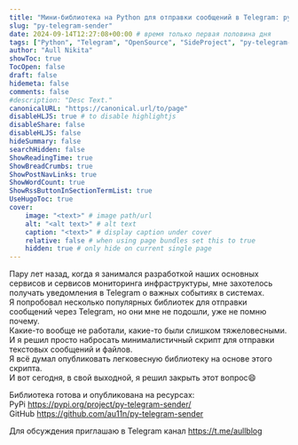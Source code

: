 ```yaml
---
title: "Мини-библиотека на Python для отправки сообщений в Telegram: py-telegram-sender."
slug: "py-telegram-sender"
date: 2024-09-14T12:27:08+00:00 # время только первая половина дня
tags: ["Python", "Telegram", "OpenSource", "SideProject", "py-telegram-sender"]
author: "Aull Nikita"
showToc: true
TocOpen: false
draft: false
hidemeta: false
comments: false
#description: "Desc Text."
canonicalURL: "https://canonical.url/to/page"
disableHLJS: true # to disable highlightjs
disableShare: false
disableHLJS: false
hideSummary: false
searchHidden: false
ShowReadingTime: true
ShowBreadCrumbs: true
ShowPostNavLinks: true
ShowWordCount: true
ShowRssButtonInSectionTermList: true
UseHugoToc: true
cover:
    image: "<text>" # image path/url
    alt: "<alt text>" # alt text
    caption: "<text>" # display caption under cover
    relative: false # when using page bundles set this to true
    hidden: true # only hide on current single page
---
```


Пару лет назад, когда я занимался разработкой наших основных сервисов и сервисов мониторинга инфраструктуры, мне захотелось получать уведомления в Telegram о важных событиях в системах.   
Я попробовал несколько популярных библиотек для отправки сообщений через Telegram, но они мне не подошли, уже не помню почему.   
Какие-то вообще не работали, какие-то были слишком тяжеловесными.   
И я решил просто набросать минималистичный скрипт для отправки текстовых сообщений и файлов.   
Я всё думал опубликовать легковесную библиотеку на основе этого скрипта.   
И вот сегодня, в свой выходной, я решил закрыть этот вопрос:smile:   

Библиотека готова и опубликована на ресурсах:   
PyPi https://pypi.org/project/py-telegram-sender/   
GitHub https://github.com/au11n/py-telegram-sender   


Для обсуждения приглашаю в Telegram канал https://t.me/aullblog


